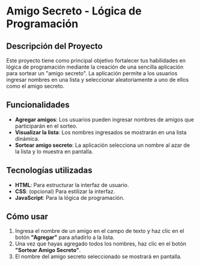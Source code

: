 # Amigo Secreto - Lógica de Programación

## Descripción del Proyecto
Este proyecto tiene como principal objetivo fortalecer tus habilidades en lógica de programación mediante la creación de una sencilla aplicación para sortear un "amigo secreto". La aplicación permite a los usuarios ingresar nombres en una lista y seleccionar aleatoriamente a uno de ellos como el amigo secreto.

## Funcionalidades
- **Agregar amigos**: Los usuarios pueden ingresar nombres de amigos que participarán en el sorteo.
- **Visualizar la lista**: Los nombres ingresados se mostrarán en una lista dinámica.
- **Sortear amigo secreto**: La aplicación selecciona un nombre al azar de la lista y lo muestra en pantalla.

## Tecnologías utilizadas
- **HTML**: Para estructurar la interfaz de usuario.
- **CSS**: (opcional) Para estilizar la interfaz.
- **JavaScript**: Para la lógica de programación.

## Cómo usar
1. Ingresa el nombre de un amigo en el campo de texto y haz clic en el botón **"Agregar"** para añadirlo a la lista.
2. Una vez que hayas agregado todos los nombres, haz clic en el botón **"Sortear Amigo Secreto"**.
3. El nombre del amigo secreto seleccionado se mostrará en pantalla.
